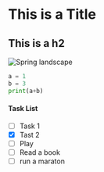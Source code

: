 # This is a Title
## This is a h2
![Spring landscape](https://i.pinimg.com/736x/c7/a5/f0/c7a5f0f1cdb339f411dc18b342c8a922.jpg)

```Python
a = 1
b = 3
print(a+b)
```
#### Task List
- [ ] Task 1
- [x] Tast 2
- [ ] Play
- [ ] Read a book
- [ ] run a maraton
